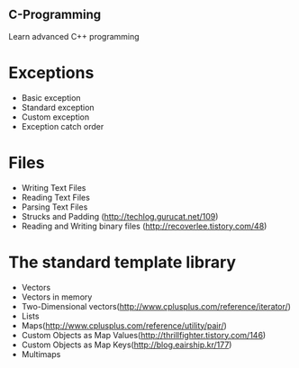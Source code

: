 ## C-Programming
Learn advanced C++ programming

# Exceptions
 - Basic exception
 - Standard exception
 - Custom exception
 - Exception catch order
 
 # Files
 - Writing Text Files
 - Reading Text Files
 - Parsing Text Files
 - Strucks and Padding (http://techlog.gurucat.net/109)
 - Reading and Writing binary files (http://recoverlee.tistory.com/48)

# The standard template library
 - Vectors
 - Vectors in memory
 - Two-Dimensional vectors(http://www.cplusplus.com/reference/iterator/)
 - Lists
 - Maps(http://www.cplusplus.com/reference/utility/pair/)
 - Custom Objects as Map Values(http://thrillfighter.tistory.com/146)
 - Custom Objects as Map Keys(http://blog.eairship.kr/177)
 - Multimaps
